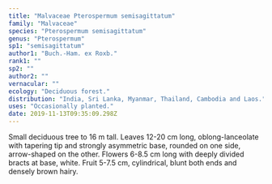 ```yaml
---
title: "Malvaceae Pterospermum semisagittatum"
family: "Malvaceae"
species: "Pterospermum semisagittatum"
genus: "Pterospermum"
sp1: "semisagittatum"
author1: "Buch.-Ham. ex Roxb."
rank1: ""
sp2: ""
author2: ""
vernacular: ""
ecology: "Deciduous forest."
distribution: "India, Sri Lanka, Myanmar, Thailand, Cambodia and Laos."
uses: "Occasionally planted."
date: 2019-11-13T09:35:09.298Z
---
```

Small deciduous tree to 16 m tall. Leaves 12-20 cm long, oblong-lanceolate with tapering tip and strongly asymmetric base, rounded on one side, arrow-shaped on the other. Flowers 6-8.5 cm long with deeply divided bracts at base, white. Fruit 5-7.5 cm, cylindrical, blunt both ends and densely brown hairy.